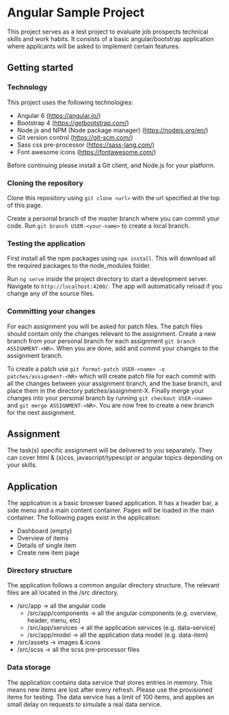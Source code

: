# Angular Sample Project

This project serves as a test project to evaluate job prospects technical skills and work habits.
It consists of a basic angular/bootstrap application where applicants will be asked to implement certain features.

## Getting started

### Technology

This project uses the following technologies:

* Angular 6 (https://angular.io/)
* Bootstrap 4 (https://getbootstrap.com/)
* Node.js and NPM (Node package manager) (https://nodejs.org/en/)
* Git version control (https://git-scm.com/)
* Sass css pre-processor (https://sass-lang.com/)
* Font awesome icons (https://fontawesome.com/)

Before continuing please install a Git client, and Node.js for your platform.

### Cloning the repository

Clone this repository using `git clone <url>` with the url specified at the top of this page.

Create a personal branch of the master branch where you can commit your code. Run `git branch USER-<your-name>` to create a local branch.

### Testing the application

First install all the npm packages using `npm install`. This will download all the required packages to the node_modules folder.

Run `ng serve` inside the project directory to start a development server. Navigate to `http://localhost:4200/`. The app will automatically reload if you change any of the source files.

### Committing your changes

For each assignment you will be asked for patch files. The patch files should contain only the changes relevant to the assignment.
Create a new branch from your personal branch for each assignment `git branch ASSIGNMENT-<NR>`. When you are done, add and commit your changes to the assignment branch.

To create a patch use `git format-patch USER-<name> -o patches/assignment-<NR>` which will create patch file for each commit with all the changes between your assignment branch, and the base branch, and place them in the directory patches/assignment-X.
Finally merge your changes into your personal branch by running `git checkout USER-<name>` and  `git merge ASSIGNMENT-<NR>`. You are now free to create a new branch for the next assignment.

## Assignment

The task(s) specific assignment will be delivered to you separately. They can cover html & (s)css, javascript/typescipt or angular topics depending on your skills.

## Application

The application is a basic browser based application. It has a header bar, a side menu and a main content container. Pages will be loaded in the main container.
The following pages exist in the application:

* Dashboard (empty)
* Overview of items
* Details of single item
* Create new item page

### Directory structure

The application follows a common angular directory structure. The relevant files are all located in the /src directory.

* /src/app -> all the angular code
    * /src/app/components -> all the angular components (e.g. overview, header, menu, etc)
    * /src/app/services -> all the application services (e.g. data-service)
    * /src/app/model -> all the application data model (e.g. data-item)
* /src/assets -> images & icons
* /src/scss -> all the scss pre-processor files

### Data storage

The application contains data service that stores entries in memory. This means new items are lost after every refresh. Please use the provisioned items for testing. The data service has a limit of 100 items, and applies an small delay on requests to simulate a real data service.
